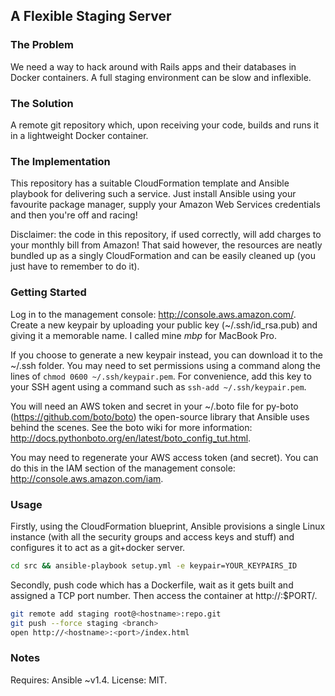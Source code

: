 ## A Flexible Staging Server

### The Problem

We need a way to hack around with Rails apps and their databases in Docker
containers. A full staging environment can be slow and inflexible.

### The Solution

A remote git repository which, upon receiving your code, builds and
runs it in a lightweight Docker container.

### The Implementation

This repository has a suitable CloudFormation template and Ansible playbook for
delivering such a service. Just install Ansible using your favourite package
manager, supply your Amazon Web Services credentials and then you're off and
racing!

Disclaimer: the code in this repository, if used correctly, will add charges to
your monthly bill from Amazon! That said however, the resources are neatly
bundled up as a singly CloudFormation and can be easily cleaned up (you just
have to remember to do it).

### Getting Started

Log in to the management console: http://console.aws.amazon.com/. Create a new
keypair by uploading your public key (~/.ssh/id_rsa.pub) and giving it a
memorable name. I called mine *mbp* for MacBook Pro.

If you choose to generate a new keypair instead, you can download it to the
~/.ssh folder. You may need to set permissions using a command along the lines
of `chmod 0600 ~/.ssh/keypair.pem`. For convenience, add this key to your SSH
agent using a command such as `ssh-add ~/.ssh/keypair.pem`.

You will need an AWS token and secret in your ~/.boto file for py-boto
(https://github.com/boto/boto) the open-source library that Ansible uses behind
the scenes. See the boto wiki for more information:
http://docs.pythonboto.org/en/latest/boto_config_tut.html.

You may need to regenerate your AWS access token (and secret). You can do this
in the IAM section of the management console: http://console.aws.amazon.com/iam.

### Usage

Firstly, using the CloudFormation blueprint, Ansible provisions a single Linux
instance (with all the security groups and access keys and stuff) and configures
it to act as a git+docker server.

```bash
cd src && ansible-playbook setup.yml -e keypair=YOUR_KEYPAIRS_ID
```

Secondly, push code which has a Dockerfile, wait as it gets built and assigned a
TCP port number. Then access the container at http://<instance-hostname>:$PORT/.

```bash
git remote add staging root@<hostname>:repo.git
git push --force staging <branch>
open http://<hostname>:<port>/index.html
```

### Notes

Requires: Ansible ~v1.4.
License: MIT.
